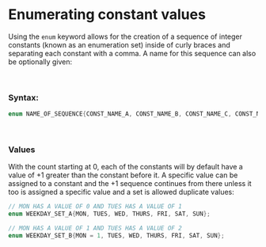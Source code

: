 # Enumerating constant values

Using the `enum` keyword allows for the creation of a sequence of integer constants (known as an enumeration set) inside of curly braces and separating each constant with a comma. A name for this sequence can also be optionally given:

<br>

### Syntax:
```C
enum NAME_OF_SEQUENCE{CONST_NAME_A, CONST_NAME_B, CONST_NAME_C, CONST_NAME_D};
```

<br>

### Values

With the count starting at 0, each of the constants will by default have a value of +1 greater than the constant before it. A specific value can be assigned to a constant and the +1 sequence continues from there unless it too is assigned a specific value and a set is allowed duplicate values:

```C
// MON HAS A VALUE OF 0 AND TUES HAS A VALUE OF 1
enum WEEKDAY_SET_A{MON, TUES, WED, THURS, FRI, SAT, SUN}; 

// MON HAS A VALUE OF 1 AND TUES HAS A VALUE OF 2
enum WEEKDAY_SET_B{MON = 1, TUES, WED, THURS, FRI, SAT, SUN}; 
```

